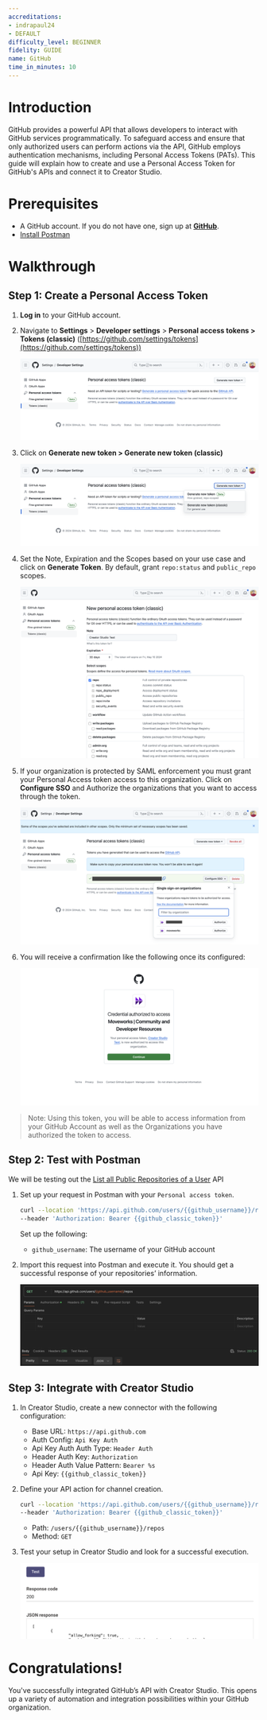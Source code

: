 ```yaml
---
accreditations:
- indrapaul24
- DEFAULT
difficulty_level: BEGINNER
fidelity: GUIDE
name: GitHub
time_in_minutes: 10
---
```


# **Introduction**

GitHub provides a powerful API that allows developers to interact with GitHub services programmatically. To safeguard access and ensure that only authorized users can perform actions via the API, GitHub employs authentication mechanisms, including Personal Access Tokens (PATs). This guide will explain how to create and use a Personal Access Token for GitHub's APIs and connect it to Creator Studio.

# **Prerequisites**

- A GitHub account. If you do not have one, sign up at **[GitHub](https://github.com/join)**.
- [Install Postman](https://www.postman.com/downloads/)

# Walkthrough

## **Step 1: Create a Personal Access Token**

1. **Log in** to your GitHub account.
2. Navigate to **Settings** > **Developer settings** > **Personal access tokens > Tokens (classic)** ([https://github.com/settings/tokens](https://github.com/settings/tokens))
    
    ![Untitled](Authentication%20Tutorial%20GitHub%2089effaebc900474193ba55ebb85340d6/Untitled.png)
    
3. Click on **Generate new token > Generate new token (classic)**
    
    ![Untitled](Authentication%20Tutorial%20GitHub%2089effaebc900474193ba55ebb85340d6/Untitled%201.png)
    
4. Set the Note, Expiration and the Scopes based on your use case and click on **Generate Token**. By default, grant `repo:status` and `public_repo` scopes.
    
    ![Untitled](Authentication%20Tutorial%20GitHub%2089effaebc900474193ba55ebb85340d6/Untitled%202.png)
    
5. If your organization is protected by SAML enforcement you must grant your Personal Access token access to this organization. Click on **Configure SSO** and Authorize the organizations that you want to access through the token.
    
    ![Untitled](Authentication%20Tutorial%20GitHub%2089effaebc900474193ba55ebb85340d6/Untitled%203.png)
    
6. You will receive a confirmation like the following once its configured:
    
    ![Untitled](Authentication%20Tutorial%20GitHub%2089effaebc900474193ba55ebb85340d6/Untitled%204.png)
    

> Note: Using this token, you will be able to access information from your GitHub Account as well as the Organizations you have authorized the token to access.
> 

## **Step 2: Test with Postman**

We will be testing out the [List all Public Repositories of a User](https://docs.github.com/en/rest/repos/repos?apiVersion=2022-11-28#list-organization-repositories) API

1. Set up your request in Postman with your `Personal access token`.
    
    ```bash
    curl --location 'https://api.github.com/users/{{github_username}}/repos' \
    --header 'Authorization: Bearer {{github_classic_token}}'
    ```
    
    Set up the following:
    
    - `github_username`: The username of your GitHub account
2. Import this request into Postman and execute it. You should get a successful response of your repositories’ information.
    
    ![Postman-response](Authentication%20Tutorial%20GitHub%2089effaebc900474193ba55ebb85340d6/Untitled%205.png)
    

## **Step 3: Integrate with Creator Studio**

1. In Creator Studio, create a new connector with the following configuration:
    - Base URL: `https://api.github.com`
    - Auth Config: `Api Key Auth`
    - Api Key Auth Auth Type: `Header Auth`
    - Header Auth Key: `Authorization`
    - Header Auth Value Pattern: `Bearer %s`
    - Api Key: `{{github_classic_token}}`
2. Define your API action for channel creation.
    
    ```bash
    curl --location 'https://api.github.com/users/{{github_username}}/repos' \
    --header 'Authorization: Bearer {{github_classic_token}}'
    ```
    
    - Path: `/users/{{github_username}}/repos`
    - Method: `GET`
3. Test your setup in Creator Studio and look for a successful execution.
    
    ![CreatorStudio-test](Authentication%20Tutorial%20GitHub%2089effaebc900474193ba55ebb85340d6/Untitled%206.png)
    

# **Congratulations!**

You've successfully integrated GitHub’s API with Creator Studio. This opens up a variety of automation and integration possibilities within your GitHub organization.
